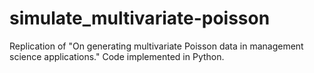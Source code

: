 # simulate_multivariate-poisson
Replication of "On generating multivariate Poisson data in management science applications." Code implemented in Python.
